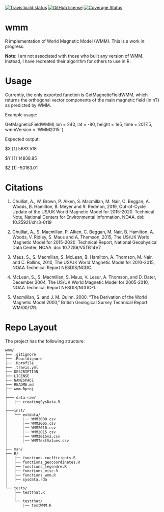 <!-- badges: start -->
[![Travis build status](https://travis-ci.org/wfrierson/wmm.svg?branch=master)](https://travis-ci.org/wfrierson/wmm)
[![GitHub license](https://img.shields.io/github/license/Naereen/StrapDown.js.svg)](/LICENSE)
[![Coverage Status](https://coveralls.io/repos/github/wfrierson/wmm/badge.svg?branch=master)](https://coveralls.io/github/wfrierson/wmm?branch=master)
<!-- badges: end -->

# wmm
R implementation of World Magnetic Model (WMM). This is a work in progress.

__Note__: I am not associated with those who built any version of WMM. Instead, I have recreated their algorithm for others to use in R.

# Usage

Currently, the only exported function is GetMagneticFieldWMM, which returns the orthogonal vector components of the main magnetic field (in nT) as predicted by WMM.

Example usage: 

GetMagneticFieldWMM(
  lon = 240,
  lat = -80,
  height = 1e5,
  time = 2017.5,
  wmmVersion = 'WMM2015'
)

Expected output:

$X
[1] 5683.518

$Y
[1] 14808.85

$Z
[1] -50163.01

# Citations

1. Chulliat, A., W. Brown, P. Alken, S. Macmillan, M. Nair, C. Beggan, A. Woods,
B. Hamilton, B. Meyer and R. Redmon, 2019, Out-of-Cycle Update of the
US/UK World Magnetic Model for 2015-2020: Technical Note, National
Centers for Environmental Information, NOAA. doi: 10.25921/xhr3-0t19

2. Chulliat, A., S. Macmillan, P. Alken, C. Beggan, M. Nair, B. Hamilton, A.
Woods, V. Ridley, S. Maus and A. Thomson, 2015, The US/UK World
Magnetic Model for 2015-2020: Technical Report, National Geophysical
Data Center, NOAA. doi: 10.7289/V5TB14V7

3. Maus, S., S. Macmillan, S. McLean, B. Hamilton, A. Thomson,
M. Nair, and C. Rollins, 2010, The US/UK World Magnetic Model
for 2010-2015, NOAA Technical Report NESDIS/NGDC.

4. McLean, S., S. Macmillan, S. Maus, V. Lesur, A.
Thomson, and D. Dater, December 2004, The
US/UK World Magnetic Model for 2005-2010,
NOAA Technical Report NESDIS/NGDC-1. 

5. Macmillian, S. and J. M. Quinn, 2000. 
“The Derivation of the World Magnetic Model 2000,” 
British Geological Survey Technical Report WM/00/17R.

# Repo Layout

The project has the following structure:

```
wmm/
├── .gitignore
├── .Rbuildignore
├── .Rprofile
├── .travis.yml
├── DESCRIPTION
├── LICENSE
├── NAMESPACE
├── README.md
├── wmm.Rproj
│   
├─── data-raw/
│   |── creatingSysData.R
│       
├───inst/
│   └── extdata/
│       |── WMM2000.csv
│       |── WMM2005.csv
│       |── WMM2010.csv
│       |── WMM2015.csv
│       |── WMM2015v2.csv
│       |── WMMTestValues.csv
│           
├── man/
├── R/
│   |── functions_coefficients.R
│   |── functions_geocoordinates.R
│   |── functions_legendre.R
│   |── functions_misc.R
│   |── functions_wmm.R
│   |── sysdata.rda
│       
└── tests/
    │── testthat.R
    │   
    └── testthat/
        |── testWMM.R
```
